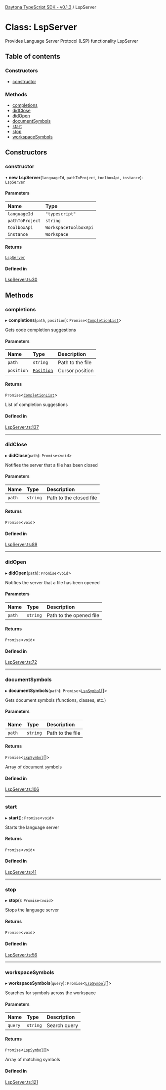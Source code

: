 [Daytona TypeScript SDK - v0.1.3](../README.md) / LspServer

# Class: LspServer

Provides Language Server Protocol (LSP) functionality
 LspServer

## Table of contents

### Constructors

- [constructor](LspServer.md#constructor)

### Methods

- [completions](LspServer.md#completions)
- [didClose](LspServer.md#didclose)
- [didOpen](LspServer.md#didopen)
- [documentSymbols](LspServer.md#documentsymbols)
- [start](LspServer.md#start)
- [stop](LspServer.md#stop)
- [workspaceSymbols](LspServer.md#workspacesymbols)

## Constructors

### constructor

• **new LspServer**(`languageId`, `pathToProject`, `toolboxApi`, `instance`): [`LspServer`](LspServer.md)

#### Parameters

| Name | Type |
| :------ | :------ |
| `languageId` | ``"typescript"`` |
| `pathToProject` | `string` |
| `toolboxApi` | `WorkspaceToolboxApi` |
| `instance` | `Workspace` |

#### Returns

[`LspServer`](LspServer.md)

#### Defined in

[LspServer.ts:30](https://github.com/daytonaio/sdk/blob/b45168f061cd6be86cb18d4f6da11d28c59292bf/packages/typescript/src/LspServer.ts#L30)

## Methods

### completions

▸ **completions**(`path`, `position`): `Promise`\<[`CompletionList`](../interfaces/CompletionList.md)\>

Gets code completion suggestions

#### Parameters

| Name | Type | Description |
| :------ | :------ | :------ |
| `path` | `string` | Path to the file |
| `position` | [`Position`](../interfaces/Position.md) | Cursor position |

#### Returns

`Promise`\<[`CompletionList`](../interfaces/CompletionList.md)\>

List of completion suggestions

#### Defined in

[LspServer.ts:137](https://github.com/daytonaio/sdk/blob/b45168f061cd6be86cb18d4f6da11d28c59292bf/packages/typescript/src/LspServer.ts#L137)

___

### didClose

▸ **didClose**(`path`): `Promise`\<`void`\>

Notifies the server that a file has been closed

#### Parameters

| Name | Type | Description |
| :------ | :------ | :------ |
| `path` | `string` | Path to the closed file |

#### Returns

`Promise`\<`void`\>

#### Defined in

[LspServer.ts:89](https://github.com/daytonaio/sdk/blob/b45168f061cd6be86cb18d4f6da11d28c59292bf/packages/typescript/src/LspServer.ts#L89)

___

### didOpen

▸ **didOpen**(`path`): `Promise`\<`void`\>

Notifies the server that a file has been opened

#### Parameters

| Name | Type | Description |
| :------ | :------ | :------ |
| `path` | `string` | Path to the opened file |

#### Returns

`Promise`\<`void`\>

#### Defined in

[LspServer.ts:72](https://github.com/daytonaio/sdk/blob/b45168f061cd6be86cb18d4f6da11d28c59292bf/packages/typescript/src/LspServer.ts#L72)

___

### documentSymbols

▸ **documentSymbols**(`path`): `Promise`\<[`LspSymbol`](../interfaces/LspSymbol.md)[]\>

Gets document symbols (functions, classes, etc.)

#### Parameters

| Name | Type | Description |
| :------ | :------ | :------ |
| `path` | `string` | Path to the file |

#### Returns

`Promise`\<[`LspSymbol`](../interfaces/LspSymbol.md)[]\>

Array of document symbols

#### Defined in

[LspServer.ts:106](https://github.com/daytonaio/sdk/blob/b45168f061cd6be86cb18d4f6da11d28c59292bf/packages/typescript/src/LspServer.ts#L106)

___

### start

▸ **start**(): `Promise`\<`void`\>

Starts the language server

#### Returns

`Promise`\<`void`\>

#### Defined in

[LspServer.ts:41](https://github.com/daytonaio/sdk/blob/b45168f061cd6be86cb18d4f6da11d28c59292bf/packages/typescript/src/LspServer.ts#L41)

___

### stop

▸ **stop**(): `Promise`\<`void`\>

Stops the language server

#### Returns

`Promise`\<`void`\>

#### Defined in

[LspServer.ts:56](https://github.com/daytonaio/sdk/blob/b45168f061cd6be86cb18d4f6da11d28c59292bf/packages/typescript/src/LspServer.ts#L56)

___

### workspaceSymbols

▸ **workspaceSymbols**(`query`): `Promise`\<[`LspSymbol`](../interfaces/LspSymbol.md)[]\>

Searches for symbols across the workspace

#### Parameters

| Name | Type | Description |
| :------ | :------ | :------ |
| `query` | `string` | Search query |

#### Returns

`Promise`\<[`LspSymbol`](../interfaces/LspSymbol.md)[]\>

Array of matching symbols

#### Defined in

[LspServer.ts:121](https://github.com/daytonaio/sdk/blob/b45168f061cd6be86cb18d4f6da11d28c59292bf/packages/typescript/src/LspServer.ts#L121)

